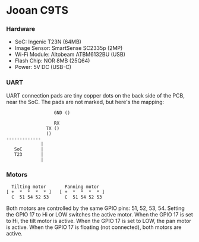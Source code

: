 Jooan C9TS
==========

### Hardware

- SoC: Ingenic T23N (64MB)
- Image Sensor: SmartSense SC2335p (2MP)
- Wi-Fi Module: Altobeam ATBM6132BU (USB)
- Flash Chip: NOR 8MB (25Q64)
- Power: 5V DC (USB-C)

### UART

UART connection pads are tiny copper dots on the back side of the PCB, near the
SoC. The pads are not marked, but here's the mapping:

```
                  GND ()

                  RX
               TX ()
               ()
-------------
             |
   SoC       |
   T23       |
             |
```

### Motors

```
  Tilting motor       Panning motor
[ +  *  *  *  * ]   [ +  *  *  *  * ]
  C  51 54 52 53      C  51 54 52 53
```

Both motors are controlled by the same GPIO pins: 51, 52, 53, 54.
Setting the GPIO 17 to Hi or LOW switches the active motor.
When the GPIO 17 is set to Hi, the tilt motor is active.
When the GPIO 17 is set to LOW, the pan motor is active.
When the GPIO 17 is floating (not connected), both motors are active.
